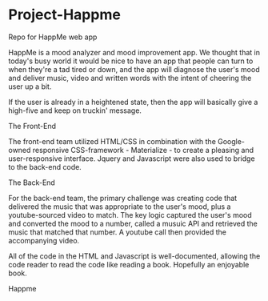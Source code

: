 # Project-Happme
Repo for HappMe web app

HappMe is a mood analyzer and mood improvement app. We thought that in today's busy world it would be nice to have an app that people can turn to when they're a tad tired or down, and the app will diagnose the user's mood and deliver music, video and written words with the intent of cheering the user up a bit. 

If the user is already in a heightened state, then the app will basically give a high-five and keep on truckin' message.

The Front-End

The front-end team utilized HTML/CSS in combination with the Google-owned responsive CSS-framework - Materialize - to create a pleasing and user-responsive interface. Jquery and Javascript were also used to bridge to the back-end code.

The Back-End

For the back-end team, the primary challenge was creating code that delivered the music that was appropriate to the user's mood, plus a youtube-sourced video to match. The key logic captured the user's mood and converted the mood to a number, called a musuic API and retrieved the music that matched that number. A youtube call then provided the accompanying video. 

All of the code in the HTML and Javascript is well-documented, allowing the code reader to read the code like reading a book. Hopefully an enjoyable book.


<a src="https://calm-wildwood-23092.herokuapp.com/">Happme</a>
